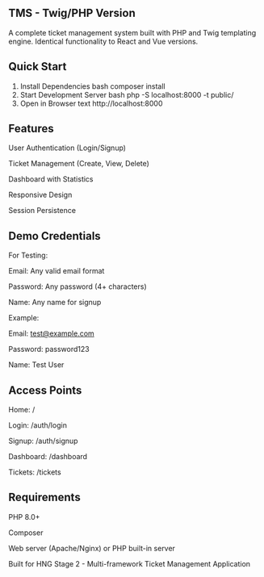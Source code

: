 ## TMS - Twig/PHP Version
A complete ticket management system built with PHP and Twig templating engine. Identical functionality to React and Vue versions.

## Quick Start
1. Install Dependencies
bash
composer install
2. Start Development Server
bash
php -S localhost:8000 -t public/
3. Open in Browser
text
http://localhost:8000
## Features
  User Authentication (Login/Signup)

  Ticket Management (Create, View, Delete)

  Dashboard with Statistics

  Responsive Design

  Session Persistence

## Demo Credentials
For Testing:

Email: Any valid email format

Password: Any password (4+ characters)

Name: Any name for signup

Example:

Email: test@example.com

Password: password123

Name: Test User

## Access Points
  Home: /
  
  Login: /auth/login
  
  Signup: /auth/signup
  
  Dashboard: /dashboard
  
  Tickets: /tickets

## Requirements
  PHP 8.0+
  
  Composer
  
  Web server (Apache/Nginx) or PHP built-in server


Built for HNG Stage 2 - Multi-framework Ticket Management Application
